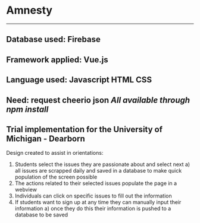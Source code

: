 # Amnesty
----
Database used:
Firebase
----
Framework applied:
Vue.js
----
Language used:
Javascript
HTML
CSS
----
Need:
request
cheerio
json
*All available through npm install*
----
Trial implementation for the University of Michigan - Dearborn
----
Design created to assist in orientations:

1. Students select the issues they are passionate about and select next
  a) all issues are scrapped daily and saved in a database to make quick population of the screen possible
2. The actions related to their selected issues populate the page in a webview
3. Individuals can click on specific issues to fill out the information
4. If students want to sign up at any time they can manually input their information
  a) once they do this their information is pushed to a database to be saved

